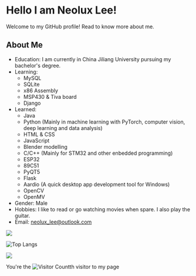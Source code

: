 <!---
neoluxis/neoluxis is a ✨ special ✨ repository because its `README.md` (this file) appears on your GitHub profile.
You can click the Preview link to take a look at your changes.
--->

# Hello I am Neolux Lee!

Welcome to my GitHub profile! Read to know more about me.

## About Me

- Education: I am currently in China Jiliang University pursuing my bachelor's degree.
- Learning: 
	- MySQL
 	- SQLite
	- x86 Assembly 
	- MSP430 & Tiva board
	- Django
- Learned:
	- Java
	- Python (Mainly in machine learning with PyTorch, computer vision, deep learning and data analysis)
	- HTML & CSS
	- JavaScript
	- Blender modelling 
	- C/C++ (Mainly for STM32 and other enbedded programming)
	- ESP32
	- 89C51
	- PyQT5
	- Flask
	- Aardio (A quick desktop app development tool for Windows)
	- OpenCV
	- OpenMV 
- Gender: Male
- Hobbies: I like to read or go watching movies when spare. I also play the guitar. 
- Email: neolux_lee@outlook.com

![](https://github-readme-stats.vercel.app/api?username=neoluxis&show_icons=true&theme=transparent)

![Top Langs](https://github-readme-stats.vercel.app/api/top-langs/?username=neoluxis&layout=compact&theme=tokyonight)

![](https://github-readme-activity-graph.cyclic.app/graph?username=neoluxis&theme=dracula)

You're the ![Visitor Count](https://profile-counter.glitch.me/neoluxis/count.svg)th visitor to my page
